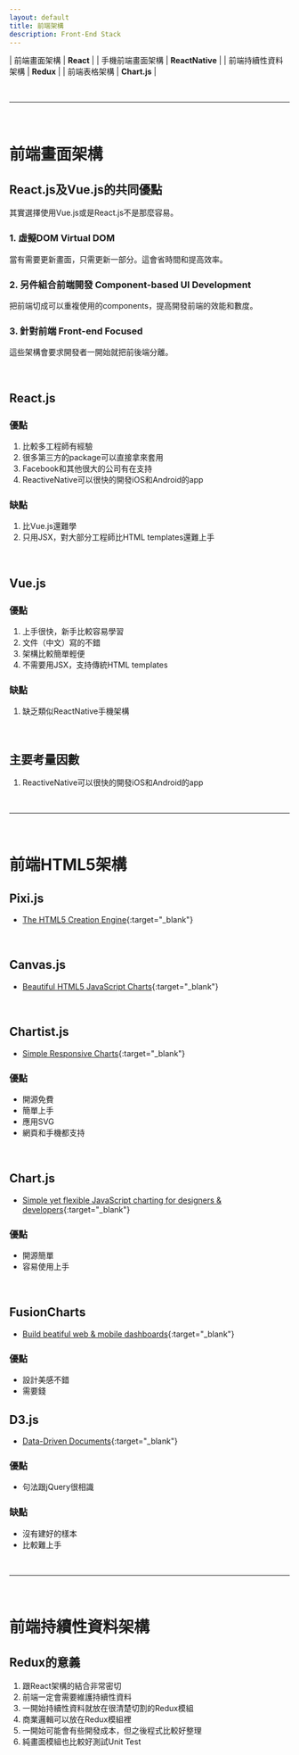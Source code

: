 ```yaml
---
layout: default
title: 前端架構
description: Front-End Stack
---
```


| 前端畫面架構 | **React** |
| 手機前端畫面架構 | **ReactNative** |
| 前端持續性資料架構 | **Redux** |
| 前端表格架構 | **Chart.js** |

<br>

---

<br>


# 前端畫面架構

## React.js及Vue.js的共同優點

其實選擇使用Vue.js或是React.js不是那麼容易。

### 1. 虛擬DOM Virtual DOM

當有需要更新畫面，只需更新一部分。這會省時間和提高效率。

### 2. 另件組合前端開發 Component-based UI Development

把前端切成可以重複使用的components，提高開發前端的效能和數度。

### 3. 針對前端 Front-end Focused

這些架構會要求開發者一開始就把前後端分離。

<br>

## React.js

### 優點

1. 比較多工程師有經驗
1. 很多第三方的package可以直接拿來套用
1. Facebook和其他很大的公司有在支持
1. ReactiveNative可以很快的開發iOS和Android的app

### 缺點

1. 比Vue.js還難學
1. 只用JSX，對大部分工程師比HTML templates還難上手

<br>

## Vue.js

### 優點

1. 上手很快，新手比較容易學習
1. 文件（中文）寫的不錯
1. 架構比較簡單輕便
1. 不需要用JSX，支持傳統HTML templates

### 缺點

1. 缺乏類似ReactNative手機架構

<br>

## 主要考量因數

1. ReactiveNative可以很快的開發iOS和Android的app

<br>

---

<br>


# 前端HTML5架構

## Pixi.js

* [The HTML5 Creation Engine](https://www.pixijs.com/){:target="_blank"}

<br>

## Canvas.js

* [Beautiful HTML5 JavaScript Charts](https://canvasjs.com/){:target="_blank"}

<br>

## Chartist.js

* [Simple Responsive Charts](http://gionkunz.github.io/chartist-js/){:target="_blank"}


### 優點

* 開源免費
* 簡單上手
* 應用SVG
* 網頁和手機都支持

<br>

## Chart.js

* [Simple yet flexible JavaScript charting for designers & developers](https://www.chartjs.org/){:target="_blank"}


### 優點

* 開源簡單
* 容易使用上手

<br>

## FusionCharts

* [Build beatiful web & mobile dashboards](https://www.fusioncharts.com/){:target="_blank"}


### 優點

* 設計美感不錯
* 需要錢

## D3.js

* [Data-Driven Documents](https://d3js.org/){:target="_blank"}

### 優點

* 句法跟jQuery很相識

### 缺點

* 沒有建好的樣本
* 比較難上手

<br>

---

<br>


# 前端持續性資料架構

## Redux的意義

1. 跟React架構的結合非常密切
1. 前端一定會需要維護持續性資料
1. 一開始持續性資料就放在很清楚切割的Redux模組
1. 商業邏輯可以放在Redux模組裡
1. 一開始可能會有些開發成本，但之後程式比較好整理
1. 純畫面模組也比較好測試Unit Test